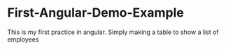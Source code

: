 # First-Angular-Demo-Example
This is my first practice in angular. Simply making a table to show a list of employees
